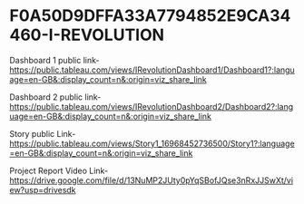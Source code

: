 # F0A50D9DFFA33A7794852E9CA34460-I-REVOLUTION

Dashboard 1 public link-https://public.tableau.com/views/IRevolutionDashboard1/Dashboard1?:language=en-GB&:display_count=n&:origin=viz_share_link

Dashboard 2 public link-https://public.tableau.com/views/IRevolutionDashboard2/Dashboard2?:language=en-GB&:display_count=n&:origin=viz_share_link

Story public Link-https://public.tableau.com/views/Story1_16968452736500/Story1?:language=en-GB&:display_count=n&:origin=viz_share_link

Project Report Video Link-https://drive.google.com/file/d/13NuMP2JUty0pYqSBofJQse3nRxJJSwXt/view?usp=drivesdk
